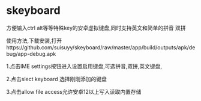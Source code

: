 # skeyboard
方便输入ctrl alt等等特殊key的安卓虚拟键盘,同时支持英文和简单的拼音 双拼

使用方法,下载安装,打开https://github.com/suisuyy/skeyboard/raw/master/app/build/outputs/apk/debug/app-debug.apk

1.点击IME settings按钮进入设置启用键盘,可选拼音,双拼,英文键盘,

2.点击slect keyboard 选择刚刚添加的键盘

3.点击allow file access允许安卓12以上写入读取内置存储


